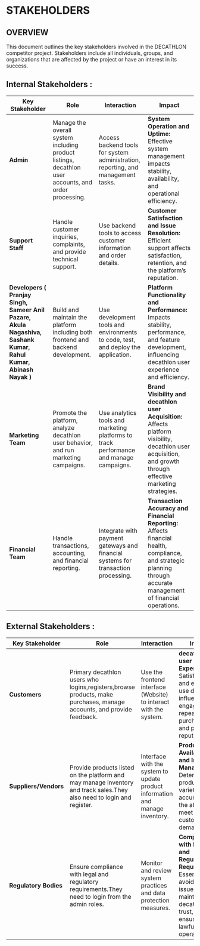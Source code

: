 # STAKEHOLDERS 
## OVERVIEW
This document outlines the key stakeholders involved in the DECATHLON competitor project. Stakeholders include all individuals, groups, and organizations that are affected by the project or have an interest in its success.

## Internal Stakeholders :
| **Key Stakeholder** | **Role**                                                        | **Interaction**                                                    | **Impact**                                    |
|---------------------|-----------------------------------------------------------------|-------------------------------------------------------------------|-----------------------------------------------|
| **Admin**           | Manage the overall system including product listings, decathlon user accounts, and order processing. | Access backend tools for system administration, reporting, and management tasks. | **System Operation and Uptime:** Effective system management impacts stability, availability, and operational efficiency. |
| **Support Staff**   | Handle customer inquiries, complaints, and provide technical support. | Use backend tools to access customer information and order details. | **Customer Satisfaction and Issue Resolution:** Efficient support affects satisfaction, retention, and the platform’s reputation. |
| **Developers ( Pranjay Singh, Sameer Anil Pazare, Akula Nagashiva, Sashank Kumar, Rahul Kumar, Abinash Nayak )**      | Build and maintain the platform including both frontend and backend development. | Use development tools and environments to code, test, and deploy the application. | **Platform Functionality and Performance:** Impacts stability, performance, and feature development, influencing decathlon user experience and efficiency. |
| **Marketing Team**  | Promote the platform, analyze decathlon user behavior, and run marketing campaigns. | Use analytics tools and marketing platforms to track performance and manage campaigns. | **Brand Visibility and decathlon user Acquisition:** Affects platform visibility, decathlon user acquisition, and growth through effective marketing strategies. |
| **Financial Team**  | Handle transactions, accounting, and financial reporting. | Integrate with payment gateways and financial systems for transaction processing. | **Transaction Accuracy and Financial Reporting:** Affects financial health, compliance, and strategic planning through accurate management of financial operations. |
## External Stakeholders :                                                                                                                                
| **Key Stakeholder** | **Role**                                                        | **Interaction**                                                    | **Impact**                                    |
|---------------------|-----------------------------------------------------------------|-------------------------------------------------------------------|-----------------------------------------------|
| **Customers**       | Primary decathlon users who logins,registers,browse products, make purchases, manage accounts, and provide feedback. | Use the frontend interface (Website) to interact with the system. | **decathlon user Experience:** Satisfaction and ease of use directly influence engagement, repeat purchases, and platform reputation. |
| **Suppliers/Vendors** | Provide products listed on the platform and may manage inventory and track sales.They also need to login and register. | Interface with the system to update product information and manage inventory. | **Product Availability and Inventory Management:** Determines product variety, stock accuracy, and the ability to meet customer demand. |
| **Regulatory Bodies** | Ensure compliance with legal and regulatory requirements.They need to login from the admin roles. | Monitor and review system practices and data protection measures. | **Compliance with Legal and Regulatory Requirements:** Essential for avoiding legal issues, maintaining decathlon user trust, and ensuring lawful operation. |

